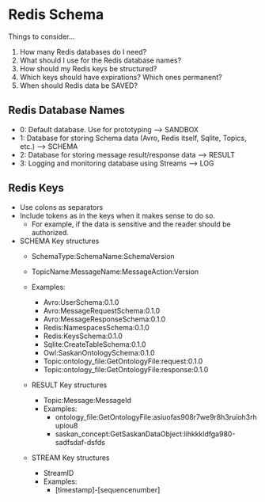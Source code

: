 # Redis Schema

Things to consider...

1. How many Redis databases do I need?
2. What should I use for the Redis database names?
3. How should my Redis keys be structured?
4. Which keys should have expirations? Which ones permanent?
5. When should Redis data be SAVED?

## Redis Database Names

- 0: Default database. Use for prototyping --> SANDBOX
- 1: Database for storing Schema data (Avro, Redis itself, Sqlite, Topics, etc.) --> SCHEMA
- 2: Database for storing message result/response data --> RESULT
- 3: Logging and monitoring database using Streams --> LOG

## Redis Keys

- Use colons as separators
- Include tokens as in the keys when it makes sense to do so.
  - For example, if the data is sensitive and the reader should be authorized.
- SCHEMA Key structures
  - SchemaType:SchemaName:SchemaVersion
  - TopicName:MessageName:MessageAction:Version
  - Examples:
    - Avro:UserSchema:0.1.0
    - Avro:MessageRequestSchema:0.1.0
    - Avro:MessageResponseSchema:0.1.0
    - Redis:NamespacesSchema:0.1.0
    - Redis:KeysSchema:0.1.0
    - Sqlite:CreateTableSchema:0.1.0
    - Owl:SaskanOntologySchema:0.1.0
    - Topic:ontology_file:GetOntologyFile:request:0.1.0
    - Topic:ontology_file:GetOntologyFile:response:0.1.0

  - RESULT Key structures
    - Topic:Message:MessageId
    - Examples:
      - ontology_file:GetOntologyFile:asiuofas908r7we9r8h3ruioh3rhupiou8
      - saskan_concept:GetSaskanDataObject:lihkkkldfga980-sadfsdaf-dsfds

  - STREAM Key structures
    - StreamID
    - Examples:
      - [timestamp]-[sequencenumber]
